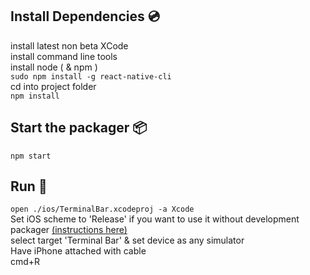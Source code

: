 ## Install Dependencies 💿

install latest non beta XCode  
install command line tools  
install node ( & npm )  
`sudo npm install -g react-native-cli`  
cd into project folder  
`npm install`  

## Start the packager 📦
`npm start`

## Run 🏃  
`open ./ios/TerminalBar.xcodeproj -a Xcode`  
Set iOS scheme to 'Release' if you want to use it without development packager [(instructions here)](https://facebook.github.io/react-native/docs/running-on-device.html#2-configure-release-scheme)  
select target 'Terminal Bar' & set device as any simulator  
Have iPhone attached with cable  
cmd+R  
